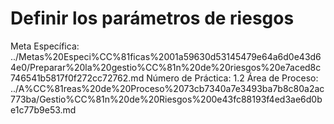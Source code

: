 # Definir los parámetros de riesgos

Meta Específica: ../Metas%20Especi%CC%81ficas%2001a59630d53145479e64a6d0e43d64e0/Preparar%20la%20gestio%CC%81n%20de%20riesgos%20e7aced8c746541b5817f0f272cc72762.md
Número de Práctica: 1.2
Área de Proceso: ../A%CC%81reas%20de%20Proceso%2073cb7340a7e3493ba7b8c80a2ac773ba/Gestio%CC%81n%20de%20Riesgos%200e43fc88193f4ed3ae6d0be1c77b9e53.md